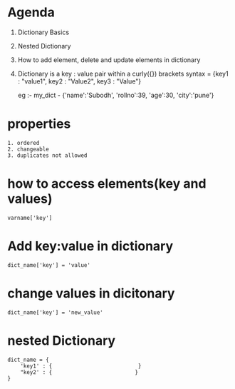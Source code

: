 # Agenda
1. Dictionary Basics
2. Nested Dictionary
3. How to add element, delete and update elements in dictionary


1. Dictionary is a key : value pair within a curly({}) brackets
    syntax = {key1 : "value1", key2 : "Value2", key3 : "Value"}

    eg :- my_dict - {'name':'Subodh', 'rollno':39, 'age':30, 'city':'pune'}

# properties
    1. ordered
    2. changeable
    3. duplicates not allowed

# how to access elements(key and values)
    varname['key']

# Add key:value in dictionary 
    dict_name['key'] = 'value'

# change values in dicitonary
    dict_name['key'] = 'new_value'

# nested Dictionary
    dict_name = {
        'key1' : {                           }
        "key2' : {                          }
    }